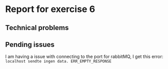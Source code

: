 # Report for exercise 6

## Technical problems


## Pending issues
I am having a issue with connecting to the port for rabbitMQ, I get this error:
`localhost sendte ingen data.
ERR_EMPTY_RESPONSE`
